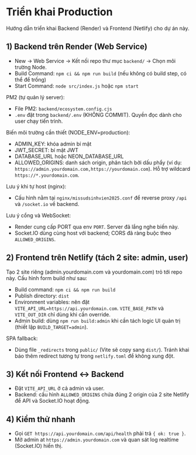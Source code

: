 # Triển khai Production

Hướng dẫn triển khai Backend (Render) và Frontend (Netlify) cho dự án này.

## 1) Backend trên Render (Web Service)

- New → Web Service → Kết nối repo thư mục `backend/` → Chọn môi trường Node.
- Build Command: `npm ci && npm run build` (nếu không có build step, có thể để trống)
- Start Command: `node src/index.js` hoặc `npm start`

PM2 (tự quản lý server):

- File PM2: `backend/ecosystem.config.cjs`
- `.env` đặt trong `backend/.env` (KHÔNG COMMIT). Quyền đọc dành cho user chạy tiến trình.

Biến môi trường cần thiết (NODE_ENV=production):

- ADMIN_KEY: khóa admin bí mật
- JWT_SECRET: bí mật JWT
- DATABASE_URL hoặc NEON_DATABASE_URL
- ALLOWED_ORIGINS: danh sách origin, phân tách bởi dấu phẩy (ví dụ: `https://admin.yourdomain.com,https://yourdomain.com`). Hỗ trợ wildcard `https://*.yourdomain.com`.

Lưu ý khi tự host (nginx):

- Cấu hình nằm tại `nginx/missudsinhvien2025.conf` để reverse proxy `/api` và `/socket.io` về backend.

Lưu ý cổng và WebSocket:

- Render cung cấp PORT qua env `PORT`. Server đã lắng nghe biến này.
- Socket.IO dùng cùng host với backend; CORS đã ràng buộc theo `ALLOWED_ORIGINS`.

## 2) Frontend trên Netlify (tách 2 site: admin, user)

Tạo 2 site riêng (admin.yourdomain.com và yourdomain.com) trỏ tới repo này. Cấu hình form build như sau:

- Build command: `npm ci && npm run build`
- Publish directory: `dist`
- Environment variables: nên đặt `VITE_API_URL=https://api.yourdomain.com`. `VITE_BASE_PATH` và `VITE_OUT_DIR` chỉ dùng khi cần override.
- Admin build: dùng `npm run build:admin` khi cần tách logic UI quản trị (thiết lập `BUILD_TARGET=admin`).

SPA fallback:

- Dùng file `_redirects` trong `public/` (Vite sẽ copy sang `dist/`). Tránh khai báo thêm redirect tương tự trong `netlify.toml` để không xung đột.

## 3) Kết nối Frontend ↔ Backend

- Đặt `VITE_API_URL` ở cả admin và user.
- Backend: cấu hình `ALLOWED_ORIGINS` chứa đúng 2 origin của 2 site Netlify để API và Socket.IO hoạt động.

## 4) Kiểm thử nhanh

- Gọi `GET https://api.yourdomain.com/api/health` phải trả `{ ok: true }`.
- Mở admin at `https://admin.yourdomain.com` và quan sát log realtime (Socket.IO) hiển thị.
